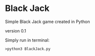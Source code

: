 # Black Jack

Simple Black Jack game created in Python

version 0.1

Simply run in terminal:
```
>python3 BlackJack.py
```
